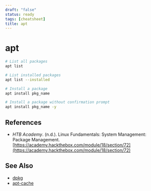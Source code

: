 ```yaml
---
draft: "false"
status: ready
tags: [cheatsheet]
title: apt
---
```


# apt

```bash
# List all packages
apt list

# List installed packages
apt list --installed

# Install a package
apt install pkg_name

# Install a package without confirmation prompt
apt install pkg_name -y
```

## References

- _HTB Academy_. (n.d.). <span class="reference-title">Linux Fundamentals: System Management: Package Management</span>. [https://academy.hackthebox.com/module/18/section/72](https://academy.hackthebox.com/module/18/section/72)

## See Also

- [dpkg](dpkg.md)
- [apt-cache](apt-cache.md)
